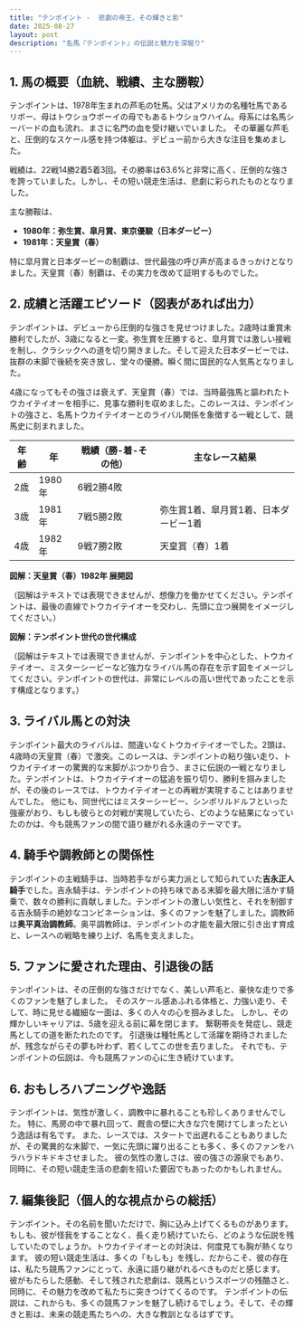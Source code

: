 ```yaml
---
title: "テンポイント -  悲劇の帝王、その輝きと影"
date: 2025-08-27
layout: post
description: "名馬『テンポイント』の伝説と魅力を深堀り"
---
```


## 1. 馬の概要（血統、戦績、主な勝鞍）

テンポイントは、1978年生まれの芦毛の牡馬。父はアメリカの名種牡馬であるリボー、母はトウショウボーイの母でもあるトウショウハイム。母系には名馬シーバードの血も流れ、まさに名門の血を受け継いでいました。  その華麗な芦毛と、圧倒的なスケール感を持つ体躯は、デビュー前から大きな注目を集めました。

戦績は、22戦14勝2着5着3回。その勝率は63.6%と非常に高く、圧倒的な強さを誇っていました。しかし、その短い競走生活は、悲劇に彩られたものとなりました。

主な勝鞍は、

* **1980年：弥生賞、皐月賞、東京優駿（日本ダービー）**
* **1981年：天皇賞（春）**

特に皐月賞と日本ダービーの制覇は、世代最強の呼び声が高まるきっかけとなりました。天皇賞（春）制覇は、その実力を改めて証明するものでした。


## 2. 成績と活躍エピソード（図表があれば出力）

テンポイントは、デビューから圧倒的な強さを見せつけました。2歳時は重賞未勝利でしたが、3歳になると一変。弥生賞を圧勝すると、皐月賞では激しい接戦を制し、クラシックへの道を切り開きました。そして迎えた日本ダービーでは、抜群の末脚で後続を突き放し、堂々の優勝。瞬く間に国民的な人気馬となりました。

4歳になってもその強さは衰えず、天皇賞（春）では、当時最強馬と謳われたトウカイテイオーを相手に、見事な勝利を収めました。このレースは、テンポイントの強さと、名馬トウカイテイオーとのライバル関係を象徴する一戦として、競馬史に刻まれました。

| 年齢 | 年 | 戦績（勝-着-その他）| 主なレース結果 |
|---|---|---|---|
| 2歳 | 1980年 | 6戦2勝4敗 |  |
| 3歳 | 1981年 | 7戦5勝2敗 | 弥生賞1着、皐月賞1着、日本ダービー1着 |
| 4歳 | 1982年 | 9戦7勝2敗 | 天皇賞（春）1着 |


**図解：天皇賞（春）1982年 展開図**

（図解はテキストでは表現できませんが、想像力を働かせてください。テンポイントは、最後の直線でトウカイテイオーを交わし、先頭に立つ展開をイメージしてください。）

**図解：テンポイント世代の世代構成**

（図解はテキストでは表現できませんが、テンポイントを中心とした、トウカイテイオー、ミスターシービーなど強力なライバル馬の存在を示す図をイメージしてください。テンポイントの世代は、非常にレベルの高い世代であったことを示す構成となります。）


## 3. ライバル馬との対決

テンポイント最大のライバルは、間違いなくトウカイテイオーでした。2頭は、4歳時の天皇賞（春）で激突。このレースは、テンポイントの粘り強い走り、トウカイテイオーの驚異的な末脚がぶつかり合う、まさに伝説の一戦となりました。テンポイントは、トウカイテイオーの猛追を振り切り、勝利を掴みましたが、その後のレースでは、トウカイテイオーとの再戦が実現することはありませんでした。  他にも、同世代にはミスターシービー、シンボリルドルフといった強豪がおり、もしも彼らとの対戦が実現していたら、どのような結果になっていたのかは、今も競馬ファンの間で語り継がれる永遠のテーマです。


## 4. 騎手や調教師との関係性

テンポイントの主戦騎手は、当時若手ながら実力派として知られていた**吉永正人騎手**でした。吉永騎手は、テンポイントの持ち味である末脚を最大限に活かす騎乗で、数々の勝利に貢献しました。テンポイントの激しい気性と、それを制御する吉永騎手の絶妙なコンビネーションは、多くのファンを魅了しました。調教師は**奥平真治調教師**。奥平調教師は、テンポイントの才能を最大限に引き出す育成と、レースへの戦略を練り上げ、名馬を支えました。


## 5. ファンに愛された理由、引退後の話

テンポイントは、その圧倒的な強さだけでなく、美しい芦毛と、豪快な走りで多くのファンを魅了しました。  そのスケール感あふれる体格と、力強い走り、そして、時に見せる繊細な一面は、多くの人々の心を掴みました。  しかし、その輝かしいキャリアは、5歳を迎える前に幕を閉じます。  繋靭帯炎を発症し、競走馬としての道を断たれたのです。  引退後は種牡馬として活躍を期待されましたが、残念ながらその夢も叶わず、若くしてこの世を去りました。  それでも、テンポイントの伝説は、今も競馬ファンの心に生き続けています。


## 6. おもしろハプニングや逸話

テンポイントは、気性が激しく、調教中に暴れることも珍しくありませんでした。  特に、馬房の中で暴れ回って、厩舎の壁に大きな穴を開けてしまったという逸話は有名です。  また、レースでは、スタートで出遅れることもありましたが、その驚異的な末脚で、一気に先頭に躍り出ることも多く、多くのファンをハラハラドキドキさせました。  彼の気性の激しさは、彼の強さの源泉でもあり、同時に、その短い競走生活の悲劇を招いた要因でもあったのかもしれません。


## 7. 編集後記（個人的な視点からの総括）

テンポイント。その名前を聞いただけで、胸に込み上げてくるものがあります。もしも、彼が怪我をすることなく、長く走り続けていたら、どのような伝説を残していたのでしょうか。トウカイテイオーとの対決は、何度見ても胸が熱くなります。  彼の短い競走生活は、多くの「もしも」を残し、だからこそ、彼の存在は、私たち競馬ファンにとって、永遠に語り継がれるべきものだと感じます。  彼がもたらした感動、そして残された悲劇は、競馬というスポーツの残酷さと、同時に、その魅力を改めて私たちに突きつけてくるのです。  テンポイントの伝説は、これからも、多くの競馬ファンを魅了し続けるでしょう。そして、その輝きと影は、未来の競走馬たちへの、大きな教訓となるはずです。
